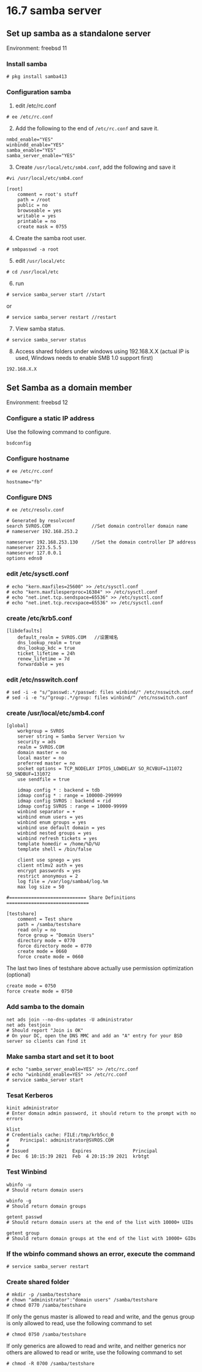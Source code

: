 # 16.7 samba server



## Set up samba as a standalone server

Environment: freebsd 11

### Install samba

```
# pkg install samba413
```

### Configuration samba

1. edit /etc/rc.conf

```
# ee /etc/rc.conf
```

2. Add the following to the end of `/etc/rc.conf` and save it.

```
nmbd_enable="YES"
winbindd_enable="YES"
samba_enable="YES"
samba_server_enable="YES"
```

3. Create `/usr/local/etc/smb4.conf`, add the following and save it

```
#vi /usr/local/etc/smb4.conf

[root]
    comment = root's stuff
    path = /root
    public = no
    browseable = yes
    writable = yes
    printable = no
    create mask = 0755
```

4. Create the samba root user.

```
# smbpasswd -a root
```

5. edit `/usr/local/etc`

```
# cd /usr/local/etc
```

6. run

```
# service samba_server start //start
```

or

```
# service samba_server restart //restart
```

7. View samba status.

```
# service samba_server status
```

8. Access shared folders under windows using 192.168.X.X (actual IP is used, Windows needs to enable SMB 1.0 support first)

```
192.168.X.X
```

## Set Samba as a domain member

Environment: freebsd 12

### Configure a static IP address

Use the following command to configure.

```
bsdconfig
```

### Configure hostname

```
# ee /etc/rc.conf
 
hostname="fb"
```

### Configure DNS

```
# ee /etc/resolv.conf
 
# Generated by resolvconf
search SVROS.COM               //Set domain controller domain name
# nameserver 192.168.253.2
 
nameserver 192.168.253.130     //Set the domain controller IP address
nameserver 223.5.5.5 
nameserver 127.0.0.1
options edns0
```

### edit /etc/sysctl.conf

```
# echo "kern.maxfiles=25600" >> /etc/sysctl.conf
# echo "kern.maxfilesperproc=16384" >> /etc/sysctl.conf
# echo "net.inet.tcp.sendspace=65536" >> /etc/sysctl.conf
# echo "net.inet.tcp.recvspace=65536" >> /etc/sysctl.conf
```


### create /etc/krb5.conf

```
[libdefaults]
	default_realm = SVROS.COM   //设置域名
	dns_lookup_realm = true
	dns_lookup_kdc = true
	ticket_lifetime = 24h
	renew_lifetime = 7d
	forwardable = yes
```

### edit /etc/nsswitch.conf

```
# sed -i -e "s/^passwd:.*/passwd: files winbind/" /etc/nsswitch.conf
# sed -i -e "s/^group:.*/group: files winbind/" /etc/nsswitch.conf
```

###  create /usr/local/etc/smb4.conf

```
[global]
	workgroup = SVROS
	server string = Samba Server Version %v
	security = ads
	realm = SVROS.COM
	domain master = no
	local master = no
	preferred master = no
	socket options = TCP_NODELAY IPTOS_LOWDELAY SO_RCVBUF=131072 SO_SNDBUF=131072
	use sendfile = true
	 
	idmap config * : backend = tdb
	idmap config * : range = 100000-299999
	idmap config SVROS : backend = rid
	idmap config SVROS : range = 10000-99999
	winbind separator = +
	winbind enum users = yes
	winbind enum groups = yes
	winbind use default domain = yes
	winbind nested groups = yes
	winbind refresh tickets = yes
	template homedir = /home/%D/%U
	template shell = /bin/false
		 
	client use spnego = yes
	client ntlmv2 auth = yes
	encrypt passwords = yes
	restrict anonymous = 2
	log file = /var/log/samba4/log.%m
	max log size = 50
			 
#============================ Share Definitions ==============================
			 
[testshare]
	comment = Test share
	path = /samba/testshare
	read only = no
	force group = "Domain Users"
	directory mode = 0770
	force directory mode = 0770
	create mode = 0660
	force create mode = 0660
```

The last two lines of testshare above actually use permission optimization (optional)

```
create mode = 0750
force create mode = 0750
```

### Add samba to the domain

```
net ads join --no-dns-updates -U administrator
net ads testjoin
# Should report "Join is OK"
# On your DC, open the DNS MMC and add an "A" entry for your BSD server so clients can find it
```

### Make samba start and set it to boot

```
# echo "samba_server_enable=YES" >> /etc/rc.conf
# echo "winbindd_enable=YES" >> /etc/rc.conf
# service samba_server start
```

### Tesat Kerberos

```
kinit administrator
# Enter domain admin password, it should return to the prompt with no errors
	
klist
# Credentials cache: FILE:/tmp/krb5cc_0
#    Principal: administrator@SVROS.COM
#
# Issued                Expires               Principal
# Dec  6 10:15:39 2021  Feb  4 20:15:39 2021  krbtgt
```

###  Test Winbind

```
wbinfo -u
# Should return domain users
	
wbinfo -g
# Should return domain groups
	
getent passwd
# Should return domain users at the end of the list with 10000+ UIDs
	
getent group
# Should return domain groups at the end of the list with 10000+ GIDs
```

### If the wbinfo command shows an error, execute the command

```
# service samba_server restart
```

### Create shared folder

```
# mkdir -p /samba/testshare
# chown "administrator":"domain users" /samba/testshare
# chmod 0770 /samba/testshare
```

If only the genus master is allowed to read and write, and the genus group is only allowed to read, use the following command to set

```
# chmod 0750 /samba/testshare
```

If only generics are allowed to read and write, and neither generics nor others are allowed to read or write, use the following command to set

```
# chmod -R 0700 /samba/testshare
```

